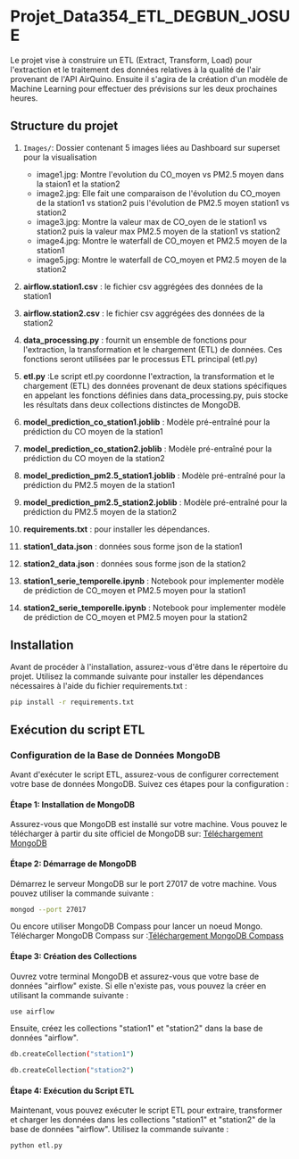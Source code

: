 # Projet_Data354_ETL_DEGBUN_JOSUE
Le projet vise à construire un ETL (Extract, Transform, Load) pour l'extraction et le traitement des données relatives à la qualité de l'air provenant de l'API AirQuino. Ensuite il s'agira de la création d'un modèle de Machine Learning pour effectuer des prévisions sur les deux prochaines heures.

## Structure du projet
1. `Images/`:
    Dossier contenant 5 images liées au Dashboard sur superset pour la visualisation
   - image1.jpg: Montre l'evolution du CO_moyen vs PM2.5 moyen dans la staion1 et la station2
   - image2.jpg: Elle fait une comparaison de l'évolution du CO_moyen de la station1 vs station2 puis l'évolution de PM2.5 moyen station1 vs station2
   - image3.jpg: Montre la valeur max de CO_oyen de le station1 vs station2 puis la valeur max PM2.5 moyen de la station1 vs station2
   - image4.jpg: Montre le waterfall de CO_moyen et PM2.5 moyen de la station1
   - image5.jpg: Montre le waterfall de CO_moyen et PM2.5 moyen de la station2
2. **airflow.station1.csv** : le fichier csv aggrégées des données de la station1


3. **airflow.station2.csv** :  le fichier csv aggrégées des données de la station2

4. **data_processing.py** : fournit un ensemble de fonctions pour l'extraction, la transformation et le chargement (ETL) de données. Ces fonctions seront utilisées par le processus ETL principal (etl.py)

5. **etl.py** :Le script etl.py coordonne l'extraction, la transformation et le chargement (ETL) des données provenant de deux stations spécifiques en appelant les fonctions définies dans data_processing.py, puis stocke les résultats dans deux collections distinctes de MongoDB.
   
6. **model_prediction_co_station1.joblib** : Modèle pré-entraîné pour la prédiction du CO moyen de la station1

7. **model_prediction_co_station2.joblib** : Modèle pré-entraîné pour la prédiction du CO moyen de la station2

8. **model_prediction_pm2.5_station1.joblib** : Modèle pré-entraîné pour la prédiction du PM2.5 moyen de la station1

9. **model_prediction_pm2.5_station2.joblib** : Modèle pré-entraîné pour la prédiction du PM2.5 moyen de la station2

10. **requirements.txt** : pour installer les dépendances.
    
11. **station1_data.json** : données sous forme json de la station1

12. **station2_data.json** : données sous forme json de la station2

13. **station1_serie_temporelle.ipynb** : Notebook pour implementer modèle de prédiction de CO_moyen et PM2.5 moyen pour la station1

14. **station2_serie_temporelle.ipynb** : Notebook pour implementer modèle de prédiction de CO_moyen et PM2.5 moyen pour la station2

## Installation
Avant de procéder à l'installation, assurez-vous d'être dans le répertoire du projet. Utilisez la commande suivante pour installer les dépendances nécessaires à l'aide du fichier requirements.txt :
```bash
pip install -r requirements.txt
```
## Exécution du script ETL
### Configuration de la Base de Données MongoDB
Avant d'exécuter le script ETL, assurez-vous de configurer correctement votre base de données MongoDB. Suivez ces étapes pour la configuration :

#### Étape 1: Installation de MongoDB
Assurez-vous que MongoDB est installé sur votre machine. Vous pouvez le télécharger à partir du site officiel de MongoDB sur: [Téléchargement MongoDB](https://www.mongodb.com/try/download/community)

#### Étape 2: Démarrage de MongoDB
Démarrez le serveur MongoDB sur le port 27017 de votre machine. Vous pouvez utiliser la commande suivante :
```bash
mongod --port 27017
```
Ou encore utiliser MongoDB Compass pour lancer un noeud Mongo. Télécharger MongoDB Compass sur :[Téléchargement MongoDB Compass](https://www.mongodb.com/try/download/shell)

#### Étape 3: Création des Collections
Ouvrez votre terminal MongoDB et assurez-vous que votre base de données "airflow" existe. Si elle n'existe pas, vous pouvez la créer en utilisant la commande suivante :
```bash
use airflow
```
Ensuite, créez les collections "station1" et "station2" dans la base de données "airflow".
```bash
db.createCollection("station1")
```
```bash
db.createCollection("station2")
```
#### Étape 4: Exécution du Script ETL
Maintenant, vous pouvez exécuter le script ETL pour extraire, transformer et charger les données dans les collections "station1" et "station2" de la base de données "airflow". Utilisez la commande suivante :
```bash
python etl.py
```


